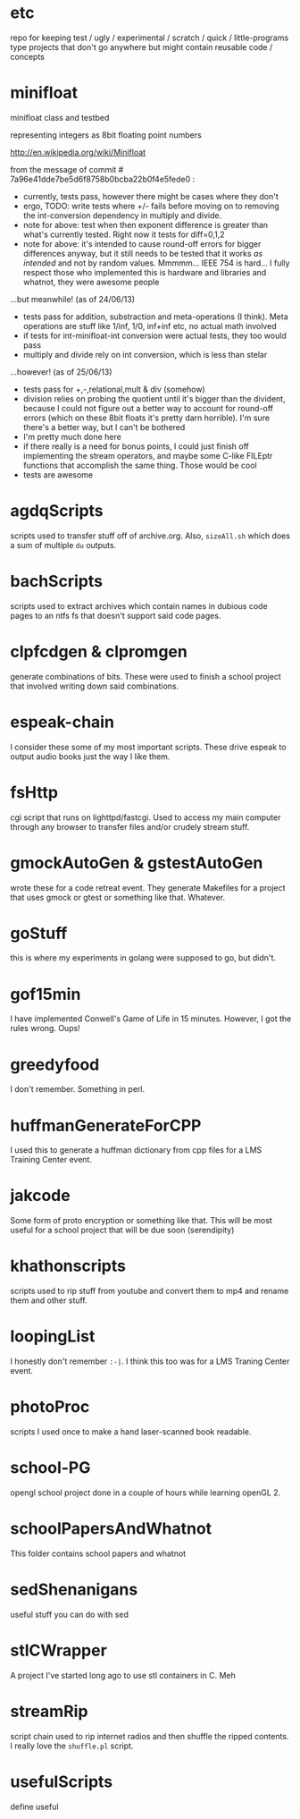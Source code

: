 etc
===

repo for keeping test / ugly / experimental / scratch / quick / little-programs type projects that don't go anywhere but might contain reusable code / concepts

minifloat
=========

minifloat class and testbed

representing integers as 8bit floating point numbers

http://en.wikipedia.org/wiki/Minifloat

from the message of commit # 7a96e41dde7be5d6f8758b0bcba22b0f4e5fede0 :
* currently, tests pass, however there might be cases where they don't
* ergo, TODO: write tests where +/- fails before moving on to removing the int-conversion dependency in multiply and divide.
* note for above: test when then exponent difference is greater than what's currently tested. Right now it tests for diff=0,1,2
* note for above: it's intended to cause round-off errors for bigger differences anyway, but it still needs to be tested that it works _as intended_ and not by random values. Mmmmm... IEEE 754 is hard... I fully respect those who implemented this is hardware and libraries and whatnot, they were awesome people

...but meanwhile! (as of 24/06/13)
* tests pass for addition, substraction and meta-operations (I think).
Meta operations are stuff like 1/inf, 1/0, inf+inf etc, no actual math involved
* if tests for int-minifloat-int conversion were actual tests, they too
would pass
* multiply and divide rely on int conversion, which is less than stelar

...however! (as of 25/06/13)
* tests pass for +,-,relational,mult & div (somehow)
* division relies on probing the quotient until it's bigger than the divident, because I could not figure out a better way to account for round-off errors (which on these 8bit floats it's pretty darn horrible). I'm sure there's a better way, but I can't be bothered
* I'm pretty much done here
* if there really is a need for bonus points, I could just finish off implementing the stream operators, and maybe some C-like FILEptr functions that accomplish the same thing. Those would be cool
* tests are awesome

agdqScripts
===========

scripts used to transfer stuff off of archive.org. Also, `sizeAll.sh` which does a sum of multiple `du` outputs.

bachScripts
===========

scripts used to extract archives which contain names in dubious code pages to an ntfs fs that doesn't support said code pages.

clpfcdgen & clpromgen
=====================

generate combinations of bits. These were used to finish a school project that involved writing down said combinations.

espeak-chain
============

I consider these some of my most important scripts. These drive espeak to output audio books just the way I like them.

fsHttp
======

cgi script that runs on lighttpd/fastcgi. Used to access my main computer through any browser to transfer files and/or crudely stream stuff.

gmockAutoGen & gstestAutoGen
============================

wrote these for a code retreat event. They generate Makefiles for a project that uses gmock or gtest or something like that. Whatever.

goStuff
=======

this is where my experiments in golang were supposed to go, but didn't.

gof15min
========

I have implemented Conwell's Game of Life in 15 minutes. However, I got the rules wrong. Oups!

greedyfood
==========

I don't remember. Something in perl.

huffmanGenerateForCPP
=====================

I used this to generate a huffman dictionary from cpp files for a LMS Training Center event.

jakcode
=======

Some form of proto encryption or something like that. This will be most useful for a school project that will be due soon (serendipity)

khathonscripts
==============

scripts used to rip stuff from youtube and convert them to mp4 and rename them and other stuff.

loopingList
===========

I honestly don't remember `:-|`. I think this too was for a LMS Traning Center event.

photoProc
=========

scripts I used once to make a hand laser-scanned book readable.

school-PG
=========

opengl school project done in a couple of hours while learning openGL 2.

schoolPapersAndWhatnot
======================

This folder contains school papers and whatnot

sedShenanigans
==============

useful stuff you can do with sed

stlCWrapper
===========

A project I've started long ago to use stl containers in C. Meh

streamRip
=========

script chain used to rip internet radios and then shuffle the ripped contents. I really love the `shuffle.pl` script.

usefulScripts
=============

define useful
